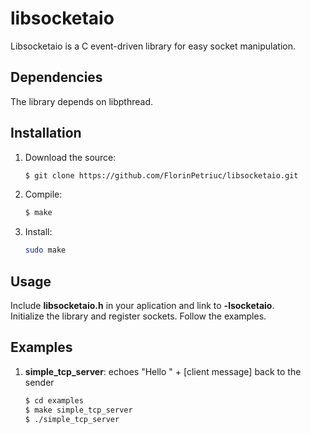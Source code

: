 # libsocketaio

Libsocketaio is a C event-driven library for easy socket manipulation.

## Dependencies

The library depends on libpthread.

## Installation

1. Download the source:<br />
	```bash
	$ git clone https://github.com/FlorinPetriuc/libsocketaio.git
	```
	
2. Compile:<br />
	```bash
	$ make
	```
	
3. Install:<br />
	```bash
	sudo make 
	```
	
## Usage

Include <b>libsocketaio.h</b> in your aplication and link to <b>-lsocketaio</b>.</br>
Initialize the library and register sockets. Follow the examples.

## Examples

1. <b>simple_tcp_server</b>: echoes "Hello " + [client message] back to the sender

	```bash
	$ cd examples
	$ make simple_tcp_server
	$ ./simple_tcp_server
	```
